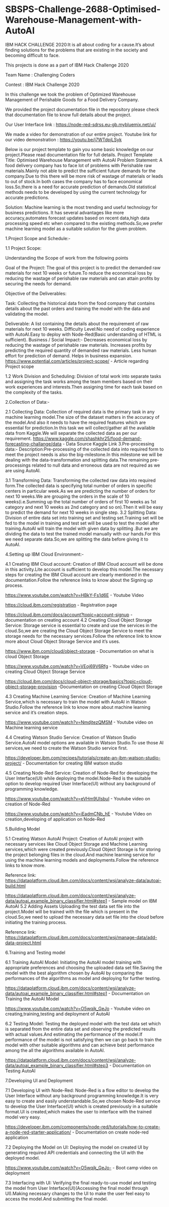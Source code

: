 # SBSPS-Challenge-2688-Optimised-Warehouse-Management-with-AutoAI
IBM HACK CHALLENGE 2020:It is all about coding for a cause.It’s about finding solutions for the problems that are existing in the society and becoming difficult to face.

This projects is done as a part of IBM Hack Challenge 2020

Team Name : Challenging Coders

Contest : IBM Hack Challenge 2020

In this challenge we took the problem of Optimized Warehouse Management of Perishable Goods for a Food Delivery Company.

We provided the project documentation file in the repository please check that documentation file to know full details about the project.

Our User Interface link : https://node-red-sdrss.eu-gb.mybluemix.net/ui/

We made a video for demonstration of our entire project.
Youtube link for our video demonstration : https://youtu.be/j7WTdpjLSyk


Below is our project template to gain you some basic knowledge on our project.Please read documentation file for full details.
Project Template
Title: Optimised Warehouse Management with AutoAI
Problem Statement:
        A food delivery company has to face lot of problems with
Perishable raw materials.Mainly not able to predict the sufficient future demands for the company.Due to this there will be more risk of wastage of materials or leads to out of stock.In both cases the company has to face economical loss.So,there is a need for accurate prediction of demands.Old statistical methods needs to be developed by using the current technology for accurate predictions.
        
Solution:
Machine learning is the most trending and useful technology for business predictions. It has several advantages like more accuracy,automates forecast updates based on recent data,high data processing speed etc when compared to the existing methods.So,we prefer machine learning model as a suitable solution for the given problem.

1.Project Scope and Schedule:-

1.1 Project Scope:

Understanding the Scope of work from the following points

Goal of the Project:
    The goal of this project is to predict the demanded raw materials for next 10 weeks or future.To reduce the economical loss by reducing the wastage of perishable raw materials and can attain profits by securing the needs for demand.

Objective of the Deliverables:

Task: Collecting the historical data from the food company that contains details about the past orders and training the model with the data and validating the model.

Deliverable: A list containing the details about the requirement of raw materials for next  10 weeks.
Difficulty Level:No need of coding experience with AutoAI.Easy to deploy with Node-Red(Basic understanding of HTML is sufficient).
Business / Social Impact:-
Decreases economical loss by reducing the wastage of perishable raw materials.
Increases profits by predicting the required quantity of demanded raw materials.
Less human effort for prediction of demand.
Helps in business expansion.
https://www.potential.com/articles/project-scope/ - Article regarding Project scope


1.2 Work Division and Scheduling:
    Division of total work into separate tasks and assigning the task works among the team members based on their work experiences and interests.Then assigning time for each task based on the complexity of the tasks.


2.Collection of Data:-

2.1 Collecting Data:
    Collection of required data is the primary task in any machine learning model.The size of the dataset matters in the accuracy of the model.And also it needs to have the required features which are essential for prediction.In this task we will collect/gather all the available data from Kaggle.We will separate the collected data as per our requirement.
https://www.kaggle.com/shashkhr25/food-demand-forecasting-challange/data  -  Data Source Kaggle Link
3.Pre-processing data:-
Description:Pre-processing of the collected data into required form to meet the project needs is also the big-milestone.In this milestone we will be dealing with the data-transformation and splitting data.The remaining pre-processings related to null data and erroneous data are not required as we are using AutoAI.

3.1 Transforming Data:
    Transforming the collected raw data into required form.The collected data is  specifying total number of orders in specific centers in particular week.As we are predicting the number of orders for next 10 weeks.We are grouping the orders in the scale of 10 weeks(i.e.Summing up the total number of orders of first 10 weeks as 1st category and next 10 weeks as 2nd category and so on).Then it will be easy to predict the demand for next 10 weeks in single step.
3.2 Splitting Data:
    Division of entire data set into training set and testing set.Training set will be fed to the model in training and test set will be used to test the model after training.AutoAI  will train the model with given data by splitting .But we are dividing the data to test the trained model manually with our hands.For this we need separate data.So,we are splitting the data before giving it to AutoAI.

4.Setting up IBM Cloud Environment:-

4.1 Creating IBM Cloud account:
    Creation of IBM Cloud account will be done in this activity.Lite account is sufficient to develop this model.The necessary steps for creating the IBM Cloud account are clearly mentioned in the documentation.Follow the reference links to know about the
Signing up process. 

https://www.youtube.com/watch?v=HBkY-Fs1d6E  - Youtube Video

https://cloud.ibm.com/registration  -  Registration page

https://cloud.ibm.com/docs/account?topic=account-signup  -  documentation on creating account
4.2 Creating Cloud Object Storage Service:
    Storage service is essential to create and use the services in the cloud.So,we are creating the Cloud Object Storage Service to meet the storage needs for the necessary services.Follow the reference link to know more about Cloud Object Storage Service and it’s uses.
    
https://www.ibm.com/cloud/object-storage   -  Documentation on what is cloud Object Storage

https://www.youtube.com/watch?v=VEoj69V6Rfg   -  Youtube video on creating Cloud Object Storage Service

https://cloud.ibm.com/docs/cloud-object-storage/basics?topic=cloud-object-storage-provision  -Documentation on creating Cloud Object Storage

4.3 Creating Machine Learning Service:
    Creation of Machine Learning Service,which is necessary to train the model with AutoAI in Watson Studio.Follow the reference link to know more about machine learning service and it’s creation steps.
    
https://www.youtube.com/watch?v=NmdjtezQMSM   -  Youtube video on Machine learning service

4.4 Creating Watson Studio Service:
    Creation of Watson Studio Service.AutoAI model options are available in Watson Studio.To use those AI services,we need to create the Watson Studio service first.

https://developer.ibm.com/recipes/tutorials/create-an-ibm-watson-studio-project/  -   Documentation for creating IBM watson studio

4.5 Creating Node-Red Service:
    Creation of Node-Red for developing the User Interface(UI) while deploying the model.Node-Red is the suitable option to develop required User Interface(UI) without any background of programming knowledge.
    
https://www.youtube.com/watch?v=eVHm9UIsbuI  -  Youtube video on creation of Node-Red

https://www.youtube.com/watch?v=iEadmCNb_hE   -  Youtube Video on creation,developing of application on Node-Red

5.Building Model

5.1 Creating Watson AutoAI Project:
    Creation of AutoAI project with necessary services like Cloud Object Storage and Machine Learning services,which were created previously.Cloud Object Storage is for storing the project belonging files in the cloud.And machine learning service for using the machine learning models and deployments.Follow the reference links to know more.

Reference link:
https://dataplatform.cloud.ibm.com/docs/content/wsj/analyze-data/autoai-build.html 

https://dataplatform.cloud.ibm.com/docs/content/wsj/analyze-data/autoai_example_binary_classifier.html#step1    -  Sample model on IBM AutoAI
5.2 Adding Assets
    Uploading the test data set file into the project.Model will be trained with the file which is present in the cloud.So,we need to upload the necessary data set file into the cloud before initiating the training process.  

Reference link:
https://dataplatform.cloud.ibm.com/docs/content/wsj/manage-data/add-data-project.html

6.Training and Testing model

6.1 Training AutoAI Model:
    Initiating the AutoAI model training with appropriate preferences and choosing the uploaded data set file.Saving the model with the best algorithm chosen by AutoAI by comparing the performances of the algorithms as model and deploying for further testing.
    
https://dataplatform.cloud.ibm.com/docs/content/wsj/analyze-data/autoai_example_binary_classifier.html#step1 - Documentation on Training the AutoAI Model

https://www.youtube.com/watch?v=O5wqjk_GeJo   -  Youtube video on creating,training,testing and deployment of AutoAI


6.2 Testing Model:
    Testing the deployed model with the test data set which is separated from the entire data set and observing the predicted results with actual values.And estimating the performance of the model.If performance of the model is not satisfying then we can go back to train the model with other suitable algorithms and can achieve best performance among the all the algorithms available in AutoAI.

https://dataplatform.cloud.ibm.com/docs/content/wsj/analyze-data/autoai_example_binary_classifier.html#step3  -  Documentation on Testing AutoAI
  
7.Developing UI and Deployment

7.1 Developing UI with Node-Red:
    Node-Red is a flow editor to develop the User Interface without any background programming knowledge.It is very easy to create and easily understandable.So,we chosen Node-Red service to develop the User Interface(UI) which is created previously in a suitable format.UI is created,which makes the user to interface with the trained model very easy.

https://developer.ibm.com/components/node-red/tutorials/how-to-create-a-node-red-starter-application/  -   Documentation on create node-red application


7.2 Deploying the Model on UI:
    Deploying the model on created UI by generating required API credentials and connecting the UI with the deployed model.
    
https://www.youtube.com/watch?v=O5wqjk_GeJo-  -   Boot camp video on deployment
    

7.3 Interfacing with UI:
    Verifying the final ready-to-use model and testing the model from User Interface(UI)(Accessing the final model through UI).Making necessary changes to the UI to make the user feel easy to access the model.And submitting the final model.
